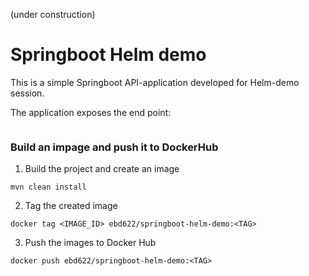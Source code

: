 (under construction)

# Springboot Helm demo

This is a simple Springboot API-application developed for Helm-demo session.

The application exposes the end point:

```

```



### Build an impage and push it to DockerHub

1. Build the project and create an image

```
mvn clean install
```
2. Tag the created image
```
docker tag <IMAGE_ID> ebd622/springboot-helm-demo:<TAG>
```

3. Push the images to Docker Hub
```
docker push ebd622/springboot-helm-demo:<TAG>
```
